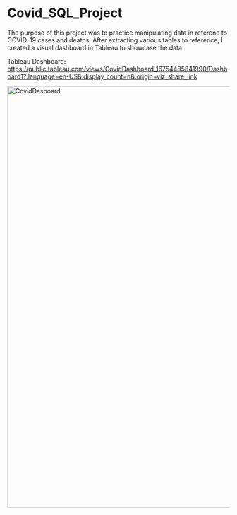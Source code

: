 # Covid_SQL_Project
The purpose of this project was to practice manipulating data in referene to COVID-19 cases and deaths. After extracting various tables to reference, I created a visual dashboard in Tableau to showcase the data.

Tableau Dashboard:
https://public.tableau.com/views/CovidDashboard_16754485841990/Dashboard1?:language=en-US&:display_count=n&:origin=viz_share_link

<img width="953" alt="CovidDasboard" src="https://user-images.githubusercontent.com/103713915/216707720-258391c2-2b02-40bd-a119-36ad0eb7bfb7.PNG">
